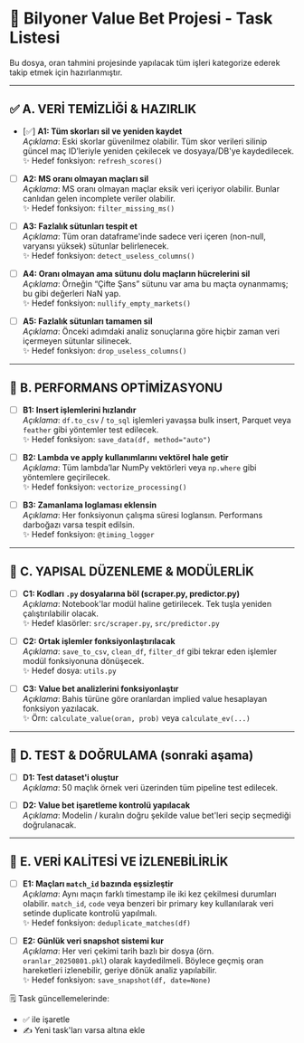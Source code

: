 # 🎯 Bilyoner Value Bet Projesi - Task Listesi

Bu dosya, oran tahmini projesinde yapılacak tüm işleri kategorize ederek takip etmek için hazırlanmıştır.

---

## ✅ A. VERİ TEMİZLİĞİ & HAZIRLIK

- [✅] **A1: Tüm skorları sil ve yeniden kaydet**  
  _Açıklama_: Eski skorlar güvenilmez olabilir. Tüm skor verileri silinip güncel maç ID’leriyle yeniden çekilecek ve dosyaya/DB'ye kaydedilecek.  
  ✨ Hedef fonksiyon: `refresh_scores()`

- [ ] **A2: MS oranı olmayan maçları sil**  
  _Açıklama_: MS oranı olmayan maçlar eksik veri içeriyor olabilir. Bunlar canlıdan gelen incomplete veriler olabilir.  
  ✨ Hedef fonksiyon: `filter_missing_ms()`

- [ ] **A3: Fazlalık sütunları tespit et**  
  _Açıklama_: Tüm oran dataframe'inde sadece veri içeren (non-null, varyansı yüksek) sütunlar belirlenecek.  
  ✨ Hedef fonksiyon: `detect_useless_columns()`

- [ ] **A4: Oranı olmayan ama sütunu dolu maçların hücrelerini sil**  
  _Açıklama_: Örneğin “Çifte Şans” sütunu var ama bu maçta oynanmamış; bu gibi değerleri NaN yap.  
  ✨ Hedef fonksiyon: `nullify_empty_markets()`

- [ ] **A5: Fazlalık sütunları tamamen sil**  
  _Açıklama_: Önceki adımdaki analiz sonuçlarına göre hiçbir zaman veri içermeyen sütunlar silinecek.  
  ✨ Hedef fonksiyon: `drop_useless_columns()`

---

## 🚀 B. PERFORMANS OPTİMİZASYONU

- [ ] **B1: Insert işlemlerini hızlandır**  
  _Açıklama_: `df.to_csv` / `to_sql` işlemleri yavaşsa bulk insert, Parquet veya `feather` gibi yöntemler test edilecek.  
  ✨ Hedef fonksiyon: `save_data(df, method="auto")`

- [ ] **B2: Lambda ve apply kullanımlarını vektörel hale getir**  
  _Açıklama_: Tüm lambda’lar NumPy vektörleri veya `np.where` gibi yöntemlere geçirilecek.  
  ✨ Hedef fonksiyon: `vectorize_processing()`

- [ ] **B3: Zamanlama loglaması eklensin**  
  _Açıklama_: Her fonksiyonun çalışma süresi loglansın. Performans darboğazı varsa tespit edilsin.  
  ✨ Hedef fonksiyon: `@timing_logger`

---

## 🧱 C. YAPISAL DÜZENLEME & MODÜLERLİK

- [ ] **C1: Kodları `.py` dosyalarına böl (scraper.py, predictor.py)**  
  _Açıklama_: Notebook'lar modül haline getirilecek. Tek tuşla yeniden çalıştırılabilir olacak.  
  ✨ Hedef klasörler: `src/scraper.py`, `src/predictor.py`

- [ ] **C2: Ortak işlemler fonksiyonlaştırılacak**  
  _Açıklama_: `save_to_csv`, `clean_df`, `filter_df` gibi tekrar eden işlemler modül fonksiyonuna dönüşecek.  
  ✨ Hedef dosya: `utils.py`

- [ ] **C3: Value bet analizlerini fonksiyonlaştır**  
  _Açıklama_: Bahis türüne göre oranlardan implied value hesaplayan fonksiyon yazılacak.  
  ✨ Örn: `calculate_value(oran, prob)` veya `calculate_ev(...)`

---

## 🧪 D. TEST & DOĞRULAMA (sonraki aşama)

- [ ] **D1: Test dataset'i oluştur**  
  _Açıklama_: 50 maçlık örnek veri üzerinden tüm pipeline test edilecek.

- [ ] **D2: Value bet işaretleme kontrolü yapılacak**  
  _Açıklama_: Modelin / kuralın doğru şekilde value bet'leri seçip seçmediği doğrulanacak.

---

## 🧬 E. VERİ KALİTESİ VE İZLENEBİLİRLİK

- [ ] **E1: Maçları `match_id` bazında eşsizleştir**  
  _Açıklama_: Aynı maçın farklı timestamp ile iki kez çekilmesi durumları olabilir. `match_id`, `code` veya benzeri bir primary key kullanılarak veri setinde duplicate kontrolü yapılmalı.  
  ✨ Hedef fonksiyon: `deduplicate_matches(df)`

- [ ] **E2: Günlük veri snapshot sistemi kur**  
  _Açıklama_: Her veri çekimi tarih bazlı bir dosya (örn. `oranlar_20250801.pkl`) olarak kaydedilmeli. Böylece geçmiş oran hareketleri izlenebilir, geriye dönük analiz yapılabilir.  
  ✨ Hedef fonksiyon: `save_snapshot(df, date=None)`


🗒 Task güncellemelerinde:
- ✅ ile işaretle
- ✍️ Yeni task'ları varsa altına ekle
